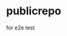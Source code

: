 # publicrepo
for e2e test












































































































































































































































































































































































































































































































































































































































































































































































































































































































































































































































































































































































































































































































































































































































































































































































































































































































































































































































































































































































































































































































































































































































































































































































































































































































































































































































































































































































































































































































































































































































































































































































































































































































































































































































































































































































































































































































































































































































































































































































































































































































































